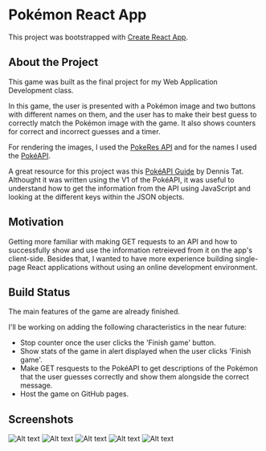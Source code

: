 # Pokémon React App

This project was bootstrapped with [Create React App](https://github.com/facebook/create-react-app).

## About the Project

This game was built as the final project for my Web Application Development class.

In this game, the user is presented with a Pokémon image and two buttons with different names on them, and the user has to make their best guess to correctly match the Pokémon image with the game. It also shows counters for correct and incorrect guesses and a timer.

For rendering the images, I used the [PokeRes API](https://pokeres.bastionbot.org/images/pokemon/1.png) and for the names I used the [PokéAPI](https://pokeapi.co/).

A great resource for this project was this [PokéAPI Guide](http://pokeapi-how.appspot.com/) by Dennis Tat. Althought it was written using the V1 of the PokéAPI, it was useful to understand how to get the information from the API using JavaScript and looking at the different keys within the JSON objects.

## Motivation

Getting more familiar with making GET requests to an API and how to successfully show and use the information retreieved from it on the app's client-side. Besides that, I wanted to have more experience building single-page React applications without using an online development environment.

## Build Status

The main features of the game are already finished.

I'll be working on adding the following characteristics in the near future:
* Stop counter once the user clicks the 'Finish game' button.
* Show stats of the game in alert displayed when the user clicks 'Finish game'.
* Make GET resquests to the PokéAPI to get descriptions of the Pokémon that the user guesses correctly and show them alongside the correct message.
* Host the game on GitHub pages.

## Screenshots

![Alt text](https://user-images.githubusercontent.com/56621823/102427243-ce77d880-3fc5-11eb-85e3-3403d543e721.png)
![Alt text](https://user-images.githubusercontent.com/56621823/102427265-d9326d80-3fc5-11eb-94b9-77256365b9cd.png)
![Alt text](https://user-images.githubusercontent.com/56621823/102427285-e3546c00-3fc5-11eb-9504-41a74d06be8d.png)
![Alt text](https://user-images.githubusercontent.com/56621823/102427306-ec453d80-3fc5-11eb-98e7-0fe24ad24004.png)
![Alt text](https://user-images.githubusercontent.com/56621823/102427328-f6673c00-3fc5-11eb-9265-2c628e03281d.png)
